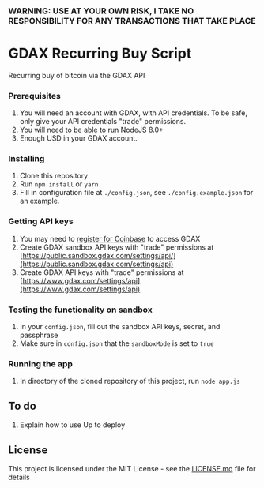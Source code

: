 ### WARNING: USE AT YOUR OWN RISK, I TAKE NO RESPONSIBILITY FOR ANY TRANSACTIONS THAT TAKE PLACE

# GDAX Recurring Buy Script

Recurring buy of bitcoin via the GDAX API

### Prerequisites
1. You will need an account with GDAX, with API credentials. To be safe, only give your API credentials "trade" permissions.
2. You will need to be able to run NodeJS 8.0+
3. Enough USD in your GDAX account.

### Installing
1. Clone this repository
2. Run `npm install` or `yarn`
3. Fill in configuration file at `./config.json`, see `./config.example.json` for an example.

### Getting API keys
1. You may need to [register for Coinbase](https://www.coinbase.com/join/52fb1644307058e4db00003f) to access GDAX
1. Create GDAX sandbox API keys with "trade" permissions at [https://public.sandbox.gdax.com/settings/api/](https://public.sandbox.gdax.com/settings/api)
1. Create GDAX API keys with "trade" permissions at [https://www.gdax.com/settings/api](https://www.gdax.com/settings/api)

### Testing the functionality on sandbox
1. In your `config.json`, fill out the sandbox API keys, secret, and passphrase
1. Make sure in `config.json` that the `sandboxMode` is set to `true`

### Running the app
1. In directory of the cloned repository of this project, run `node app.js`

## To do
1. Explain how to use Up to deploy

## License

This project is licensed under the MIT License - see the [LICENSE.md](LICENSE.md) file for details
